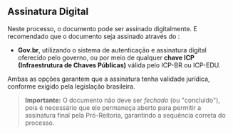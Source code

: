 ## Assinatura Digital

Neste processo, o documento pode ser assinado digitalmente. E recomendado que o documento seja assinado através do :

 - **Gov.br**, utilizando o sistema de autenticação e assinatura digital oferecido pelo governo, ou por meio de qualquer **chave ICP (Infraestrutura de Chaves Públicas)** válida pelo ICP-BR ou ICP-EDU.
 
Ambas as opções garantem que a assinatura tenha validade jurídica, conforme exigido pela legislação brasileira.

> **Importante:** O documento não deve ser *fechado* (ou "concluído"), pois é necessário que ele permaneça aberto para permitir a assinatura final pela Pró-Reitoria, garantindo a sequência correta do processo.